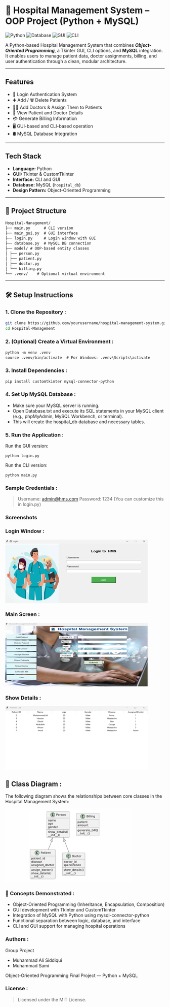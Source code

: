 # 🏥 Hospital Management System – OOP Project (Python + MySQL)

![Python](https://img.shields.io/badge/Python-3.9+-blue?logo=python)
![Database](https://img.shields.io/badge/Database-MySQL-lightgrey)
![GUI](https://img.shields.io/badge/GUI-Tkinter-brightgreen)
![CLI](https://img.shields.io/badge/Interface-CLI-blueviolet)

A Python-based Hospital Management System that combines ***Object-Oriented Programming***, a Tkinter GUI, CLI options, and **MySQL** integration. It enables users to manage patient data, doctor assignments, billing, and user authentication through a clean, modular architecture.

---

##  Features

- 🔐 Login Authentication System  
- ➕ Add / 🗑️ Delete Patients  
- 👨‍⚕️ Add Doctors & Assign Them to Patients  
- 📄 View Patient and Doctor Details  
- 💳 Generate Billing Information  
- 🖥️ GUI-based and CLI-based operation  
- 🛢️ MySQL Database Integration  

---

##  Tech Stack

- **Language:** Python  
- **GUI:** Tkinter & CustomTkinter  
- **Interface:** CLI and GUI  
- **Database:** MySQL (`hospital_db`)  
- **Design Pattern:** Object-Oriented Programming  

---

## 📁 Project Structure
```
Hospital-Management/
├── main.py      # CLI version
├── main_gui.py  # GUI interface
├── login.py     # Login window with GUI
├── database.py  # MySQL DB connection
├── model/ # OOP-based entity classes
│ ├── person.py
│ ├── patient.py
│ ├── doctor.py
│ └── billing.py
└── .venv/    # Optional virtual environment
```
---

## 🛠 Setup Instructions

### 1.  Clone the Repository :

```bash
git clone https://github.com/yourusername/hospital-management-system.git
cd Hospital-Management
```

### 2.  (Optional) Create a Virtual Environment :

```
python -m venv .venv
source .venv/bin/activate  # For Windows: .venv\Scripts\activate
```
### 3.  Install Dependencies :

```
pip install customtkinter mysql-connector-python
```
### 4. Set Up MySQL Database :

- Make sure your MySQL server is running.
- Open Database.txt and execute its SQL statements in your MySQL client (e.g., phpMyAdmin, MySQL Workbench, or terminal).
- This will create the hospital_db database and necessary tables.

### 5.  Run the Application :
Run the GUI version:
```
python login.py
```
Run the CLI version:
```
python main.py
```

###  Sample Credentials :

> Username: admin@hms.com
> Password: 1234
(You can customize this in login.py)

###  Screenshots

###  Login Window :
<img src="images/login_screen.png" alt="Login Window" width="450" height="200"/>

### Main Screen :
<img src="images/main_screen.png" alt="Add Patient" width="450" height="200"/>

### Show Details :
<img src="images/show_screen.png" alt="Add Patient" width="450" height="200"/>



## 🧩 Class Diagram :
The following diagram shows the relationships between core classes in the Hospital Management System:

<img src="images/class_diagram.png" alt="Class Diagram" width="400"/>

### 🧠 Concepts Demonstrated :

- Object-Oriented Programming (Inheritance, Encapsulation, Composition)
- GUI development with Tkinter and CustomTkinter
- Integration of MySQL with Python using mysql-connector-python
- Functional separation between logic, database, and interface
- CLI and GUI support for managing hospital operations

### Authors :

Group Project

- Muhammad Ali Siddiqui
- Muhammad Sami
  
Object-Oriented Programming Final Project — Python + MySQL

###  License :

> Licensed under the MIT License.


